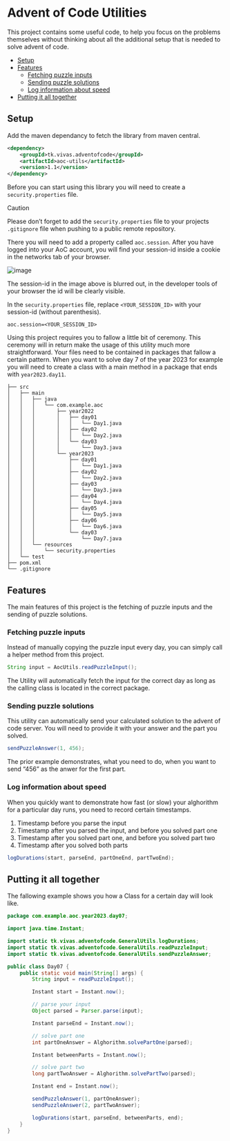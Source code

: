 # Advent of Code Utilities
This project contains some useful code, to help you focus on the problems themselves without thinking about all the additional setup that is needed to solve advent of code.

- [Setup](#setup)
- [Features](#features)
	- [Fetching puzzle inputs](#input)
	- [Sending puzzle solutions](#output)
  - [Log information about speed](#performance)
- [Putting it all together](#conclusion)

<a name="setup"></a>
## Setup
Add the maven dependancy to fetch the library from maven central.
```xml
<dependency>
    <groupId>tk.vivas.adventofcode</groupId>
    <artifactId>aoc-utils</artifactId>
    <version>1.1</version>
</dependency>
```
Before you can start using this library you will need to create a `security.properties` file.
> [!CAUTION]
> Please don’t forget to add the `security.properties` file to your projects `.gitignore` file when pushing to a public remote repository.
> 
There you will need to add a property called `aoc.session`.
After you have logged into your AoC account, you will find your session-id inside a cookie in the networks tab of your browser.

![image](https://github.com/DarioViva42/aoc-utils/assets/45972949/79b7b627-1893-40f3-80d2-51125a9108b2)

The session-id in the image above is blurred out, in the developer tools of your browser the id will be clearly visible.

In the `security.properties` file, replace `<YOUR_SESSION_ID>` with your session-id (without parenthesis).
```properties
aoc.session=<YOUR_SESSION_ID>
```

Using this project requires you to fallow a little bit of ceremony. This ceremony will in return make the usage of this utility much more straightforward.
Your files need to be contained in packages that fallow a certain pattern.
When you want to solve day 7 of the year 2023 for example you will need to create a class with a main method in a package that ends with `year2023.day11`.

```
├── src
│   ├── main
│   │   ├── java
│   │   │   └── com.example.aoc
│   │   │       ├── year2022
│   │   │       │   ├── day01
│   │   │       │   │   └── Day1.java
│   │   │       │   ├── day02
│   │   │       │   │   └── Day2.java
│   │   │       │   └── day03
│   │   │       │       └── Day3.java
│   │   │       └── year2023
│   │   │           ├── day01
│   │   │           │   └── Day1.java
│   │   │           ├── day02
│   │   │           │   └── Day2.java
│   │   │           ├── day03
│   │   │           │   └── Day3.java
│   │   │           ├── day04
│   │   │           │   └── Day4.java
│   │   │           ├── day05
│   │   │           │   └── Day5.java
│   │   │           ├── day06
│   │   │           │   └── Day6.java
│   │   │           └── day03
│   │   │               └── Day7.java
│   │   └── resources
│   │       └── security.properties
│   └── test
├── pom.xml 
└── .gitignore
```

<a name="features"></a>
## Features
The main features of this project is the fetching of puzzle inputs and the sending of puzzle solutions.

<a name="input"></a>
### Fetching puzzle inputs
Instead of manually copying the puzzle input every day, you can simply call a helper method from this project.
```java
String input = AocUtils.readPuzzleInput();
```
The Utility will automatically fetch the input for the correct day as long as the calling class is located in the correct package.

<a name="output"></a>
### Sending puzzle solutions
This utility can automatically send your calculated solution to the advent of code server. You will need to provide it with your answer and the part you solved.
```java
sendPuzzleAnswer(1, 456);
```
The prior example demonstrates, what you need to do, when you want to send “456” as the anwer for the first part.

<a name="performance"></a>
### Log information about speed
When you quickly want to demonstrate how fast (or slow) your alghorithm for a particular day runs, you need to record certain timestamps.
1. Timestamp before you parse the input
2. Timestamp after you parsed the input, and before you solved part one
3. Timestamp after you solved part one, and before you solved part two
4. Timestamp after you solved both parts

```java
logDurations(start, parseEnd, partOneEnd, partTwoEnd);
```

<a name="conclusion"></a>
## Putting it all together
The fallowing example shows you how a Class for a certain day will look like.
```java
package com.example.aoc.year2023.day07;

import java.time.Instant;

import static tk.vivas.adventofcode.GeneralUtils.logDurations;
import static tk.vivas.adventofcode.GeneralUtils.readPuzzleInput;
import static tk.vivas.adventofcode.GeneralUtils.sendPuzzleAnswer;

public class Day07 {
    public static void main(String[] args) {
        String input = readPuzzleInput();

        Instant start = Instant.now();

        // parse your input
        Object parsed = Parser.parse(input);

        Instant parseEnd = Instant.now();

        // solve part one
        int partOneAnswer = Alghorithm.solvePartOne(parsed);

        Instant betweenParts = Instant.now();

        // solve part two
        long partTwoAnswer = Alghorithm.solvePartTwo(parsed);

        Instant end = Instant.now();

        sendPuzzleAnswer(1, partOneAnswer);
        sendPuzzleAnswer(2, partTwoAnswer);

        logDurations(start, parseEnd, betweenParts, end);
    }
}
```
